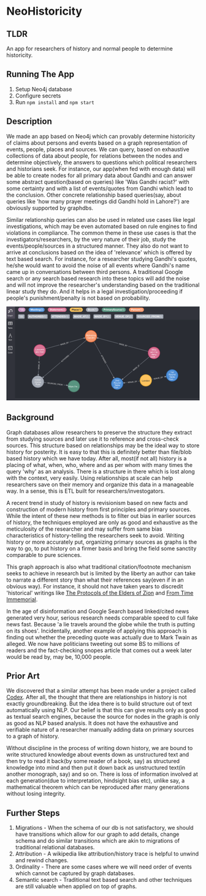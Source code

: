 # NeoHistoricity

## TLDR
An app for researchers of history and normal people to determine historicity.

## Running The App

1. Setup Neo4j database
2. Configure secrets
3. Run `npm install` and `npm start`

## Description

We made an app based on Neo4j which can provably determine historicity of claims about persons and events based on a graph representation of events, people, places and sources. We can query, based on exhaustive collections of data about people, for relations between the nodes and determine objectively, the answers to questions which political researchers and historians seek. For instance, our app(when fed with enough data) will be able to create nodes for all primary data about Gandhi and can answer some abstract question(based on queries) like 'Was Gandhi racist?' with some certainty and with a list of events/quotes from Gandhi which lead to the conclusion. Other concrete relationship based queries(say, about queries like 'how many prayer meetings did Gandhi hold in Lahore?') are obviously supported by graphdbs.

Similar relationship queries can also be used in related use cases like legal investigations, which may be even automated based on rule engines to find violations in compliance. The common theme in these use cases is that the investigators/researchers, by the very nature of their job, study the events/people/sources in a structured manner. They also do not want to arrive at conclusions based on the idea of 'relevance' which is offered by text based search. For instance, for a researcher studying Gandhi's quotes, he/she would want to avoid the noise of all events where Gandhi's name came up in conversations between third persons. A traditional Google search or any search based research into these topics will add the noise and will not improve the researcher's understanding based on the traditional linear study they do. And it helps in a legal investigation/proceeding if people's punishment/penalty is not based on probability.

![Schema](./img/schema-large.png)


## Background

Graph databases allow researchers to preserve the structure they extract from studying sources and later use it to reference and cross-check sources. This structure based on relationships may be the ideal way to store history for posterity. It is easy to that this is definitely better than file/blob based history which we have today. After all, most(if not all) history is a placing of what, when, who, where and as per whom with many times the query 'why' as an analysis. There is a structure in there which is lost along with the context, very easily. Using relationships at scale can help researchers save on their memory and organize this data in a manageable way. In a sense, this is ETL built for researchers/investogators.

A recent trend in study of history is revisionism based on new facts and construction of modern history from first principles and primary sources. While the intent of these new methods is to filter out bias in earlier sources of history, the techniques employed are only as good and exhaustive as the meticulosity of the researcher and may suffer from same bias characteristics of history-telling the researchers seek to avoid. Writing history or more accurately put, organizing primary sources as graphs is the way to go, to put history on a firmer basis and bring the field some sanctity comparable to pure sciences.

This graph approach is also what traditional citation/footnote mechanism seeks to achieve in research but is limited by the liberty an author can take to narrate a different story than what their references say(even if in an obvious way). For instance, it should not have taken years to discredit 'historical' writings like [The Protocols of the Elders of Zion](https://en.wikipedia.org/wiki/The_Protocols_of_the_Elders_of_Zion) and [From Time Immemorial](https://en.wikipedia.org/wiki/From_Time_Immemorial).

In the age of disinformation and Google Search based linked/cited news generated very hour, serious research needs comparable speed to cull fake news fast. Because 'a lie travels around the globe while the truth is putting on its shoes'. Incidentally, another example of applying this approach is finding out whether the preceding quote was actually due to Mark Twain as alleged. We now have politicians tweeting out some BS to millions of readers and the fact-checking snopes article that comes out a week later would be read by, may be, 10,000 people.

## Prior Art

We discovered that a similar attempt has been made under a project called [Codex](https://neo4j.com/blog/building-graph-history-codex/#who-codex). After all, the thought that there are relationships in history is not exactly groundbreaking. But the idea there is to build structure out of text automatically using NLP. Our belief is that this can give results only as good as textual search engines, because the source for nodes in the graph is only as good as NLP based analysis. It does not have the exhaustive and verifiable nature of a researcher manually adding data on primary sources to a graph of history.

Without discipline in the process of writing down history, we are bound to write structured knowledge about events down as unstructured text and then try to read it back(by some reader of a book, say) as structured knowledge into mind and then put it down back as unstructured text(in another monograph, say) and so on. There is loss of information involved at each generation(due to interpretation, hindsight bias etc), unlike say, a mathematical theorem which can be reproduced after many generations without losing integrity.

## Further Steps

1. Migrations - When the schema of our db is not satisfactory, we should have transitions which allow for our graph to add details, change schema and do similar transitions which are akin to migrations of traditional relational databases.
2. Attribution - A wikipedia like attribution/history trace is helpful to unwind and rewind changes.
3. Ordinality - There are some cases where we will need order of events which cannot be captured by graph databases.
4. Semantic search - Traditional text based search and other techniques are still valuable when applied on top of graphs.
